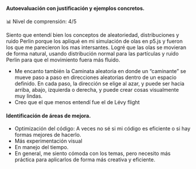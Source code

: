 #### Autoevaluación con justificación y ejemplos concretos.

📊 Nivel de comprensión: 4/5

Siento que entendí bien los conceptos de aleatoriedad, distribuciones y ruido Perlin porque los apliqué en mi simulación de olas en p5.js y fueron los que me parecieron los mas intersantes. Logré que las olas se movieran de forma natural, usando distribución normal para las partículas y ruido Perlin para que el movimiento fuera más fluido.
- Me encanto también la Caminata aleatoria en donde un “caminante” se mueve paso a paso en direcciones aleatorias dentro de un espacio definido. En cada paso, la dirección se elige al azar, y puede ser hacia arriba, abajo, izquierda o derecha, y puede crear cosas visualmente muy lindas. 
- Creo que el que menos entendí fue el de Lévy flight 


#### Identificación de áreas de mejora.

- Optimización del código: A veces no sé si mi código es eficiente o si hay formas mejores de hacerlo.
- Más experimentación visual
- En manejo del tiempo. 
- En general, me siento cómoda con los temas, pero necesito más práctica para aplicarlos de forma más creativa y eficiente. 
